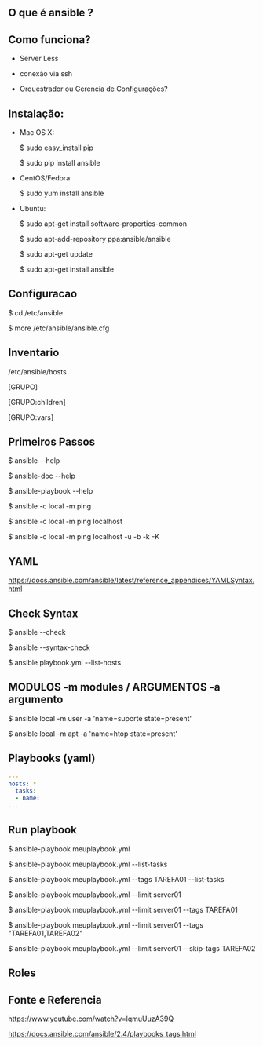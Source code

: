 ## O que é ansible ?

## Como funciona?

- Server Less
  
- conexão via ssh
  
- Orquestrador ou Gerencia de Configurações?

## Instalação:

* Mac OS X:

   $ sudo easy_install pip
   
   $ sudo pip install ansible

* CentOS/Fedora:

   $ sudo yum install ansible

* Ubuntu:

   $ sudo apt-get install software-properties-common
   
   $ sudo apt-add-repository ppa:ansible/ansible
   
   $ sudo apt-get update
   
   $ sudo apt-get install ansible

## Configuracao

   $ cd /etc/ansible 

   $ more /etc/ansible/ansible.cfg

## Inventario

/etc/ansible/hosts

[GRUPO]

[GRUPO:children]

[GRUPO:vars]

## Primeiros Passos

  $ ansible --help

  $ ansible-doc --help

  $ ansible-playbook --help

  $ ansible -c local -m ping

  $ ansible -c local -m ping localhost 

  $ ansible -c local -m ping localhost  -u -b -k -K

## YAML

https://docs.ansible.com/ansible/latest/reference_appendices/YAMLSyntax.html


## Check Syntax

  $ ansible --check

  $ ansible --syntax-check

  $ ansible playbook.yml --list-hosts


## MODULOS -m modules / ARGUMENTOS -a argumento

  $ ansible local -m user -a 'name=suporte state=present'

  $ ansible local -m apt -a 'name=htop state=present'

## Playbooks (yaml)

```yaml  
---
hosts: *
  tasks:
  - name: 
...
```

## Run playbook

  $ ansible-playbook meuplaybook.yml

  $ ansible-playbook meuplaybook.yml --list-tasks

  $ ansible-playbook meuplaybook.yml --tags TAREFA01 --list-tasks

  $ ansible-playbook meuplaybook.yml --limit server01

  $ ansible-playbook meuplaybook.yml --limit server01 --tags TAREFA01

  $ ansible-playbook meuplaybook.yml --limit server01 --tags "TAREFA01,TAREFA02"

  $ ansible-playbook meuplaybook.yml --limit server01 --skip-tags TAREFA02

## Roles


## Fonte e Referencia  

https://www.youtube.com/watch?v=lqmuUuzA39Q

https://docs.ansible.com/ansible/2.4/playbooks_tags.html
